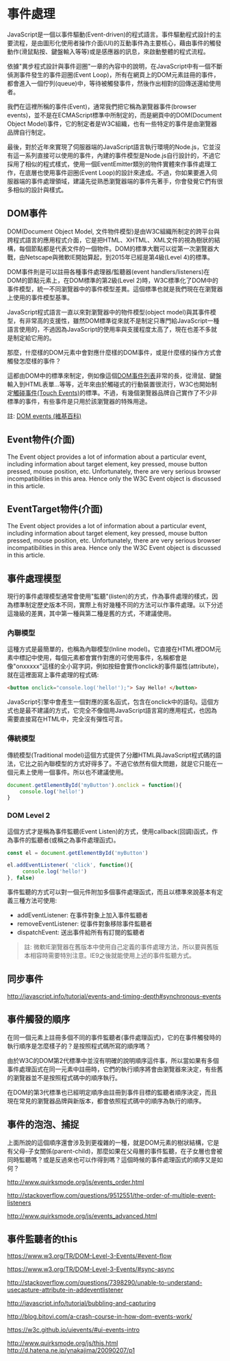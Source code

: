 # 事件處理

JavaScript是一個以事件驅動(Event-driven)的程式語言。事件驅動程式設計的主要流程，是由圖形化使用者操作介面(UI)的互動事件為主要核心，藉由事件的觸發動作(滑鼠點按、鍵盤輸入等等)或是感應器的訊息，來啟動整體的程式流程。

依據"異步程式設計與事件迴圈"一章的內容中的說明，在JavaScript中有一個不斷偵測事件發生的事件迴圈(Event Loop)，所有在網頁上的DOM元素註冊的事件，都會進入一個佇列(queue)中，等待被觸發事件，然後作出相對的回傳送還給使用者。

我們在這裡所稱的事件(Event)，通常我們把它稱為瀏覽器事件(browser events)，並不是在ECMAScript標準中所制定的，而是網頁中的DOM(Document Object Model)事件，它的制定者是W3C組織，也有一些特定的事件是由瀏覽器品牌自行制定。

最後，對於近年來實現了伺服器端的JavaScript語言執行環境的Node.js，它並沒有這一系列直接可以使用的事件，內建的事件模型是Node.js自行設計的，不過它採用了相似的程式樣式，使用一個EventEmitter類別的物件實體來作事件處理工作，在底層也使用事件迴圈(Event Loop)的設計來達成。不過，你如果要進入伺服器端的事件處理領域，建議先從熟悉瀏覽器端的事件先著手，你會發覺它們有很多相似的設計與樣式。

## DOM事件

DOM(Document Object Model, 文件物件模型)是由W3C組織所制定的跨平台與跨程式語言的應用程式介面，它是把HTML、XHTML、XML文件的視為樹狀的結構，每個節點都是代表文件的一個物件。DOM的標準大戰可以從第一次瀏覽器大戰，由Netscape與微軟IE開始算起，到2015年已經是第4級(Level 4)的標準。

DOM事件則是可以註冊各種事件處理器/監聽器(event handlers/listeners)在DOM的節點元素上，在DOM標準的第2級(Level 2)時，W3C標準化了DOM中的事件模型，統一不同瀏覽器中的事件模型差異。這個標準也就是我們現在在瀏覽器上使用的事件模型基準。

JavaScript程式語言一直以來對瀏覽器中的物件模型(object model)與其事件模型，有非常高的支援性，雖然DOM標準從來就不是制定只專門給JavaScript一種語言使用的，不過因為JavaScript的使用率與支援程度太高了，現在也差不多就是制定給它用的。

那麼，什麼樣的DOM元素中會對應什麼樣的DOM事件，或是什麼樣的操作方式會觸發怎麼樣的事件？

這都由DOM中的標準來制定，例如像這個[DOM事件列表](http://www.w3schools.com/jsref/dom_obj_event.asp)非常的長，從滑鼠、鍵盤輸入到HTML表單…等等，近年來由於觸碰式的行動裝置很流行，W3C也開始制定[觸碰事件(Touch Events)](https://dvcs.w3.org/hg/webevents/raw-file/tip/touchevents.html)的標準。不過，有幾個瀏覽器品牌自己實作了不少非標準的事件，有些事件是只用於該瀏覽器的特殊用途。

註: [DOM events (維基百科)](https://en.wikipedia.org/wiki/DOM_events)

## Event物件(介面)

The Event object provides a lot of information about a particular event, including information about target element, key pressed, mouse button pressed, mouse position, etc. Unfortunately, there are very serious browser incompatibilities in this area. Hence only the W3C Event object is discussed in this article.

## EventTarget物件(介面)

The Event object provides a lot of information about a particular event, including information about target element, key pressed, mouse button pressed, mouse position, etc. Unfortunately, there are very serious browser incompatibilities in this area. Hence only the W3C Event object is discussed in this article.

## 事件處理模型

現行的事件處理模型通常會使用"監聽"(listen)的方式，作為事件處理的樣式，因為標準制定歷史版本不同，實際上有好幾種不同的方法可以作事件處理。以下分述這幾級的差異，其中第一種與第二種是舊的方式，不建議使用。

### 內聯模型

這種方式是最簡單的，也稱為內聯模型(Inline model)。它直接在HTML裡DOM元素中標記中使用，每個元素都會實作對應的可使用事件，名稱都會是像"onxxxxx"這樣的全小寫字詞，例如按鈕會實作onclick的事件屬性(attribute)，就在這裡面寫上事件處理的程式碼:

```html
<button onclick="console.log('hello!');"> Say Hello! </button>
```

JavaScript引擎中會產生一個對應的匿名函式，包含在onclick中的語句。這個方式也是最不建議的方式，它完全不像個用JavaScript語言寫的應用程式，也因為需要直接寫在HTML中，完全沒有彈性可言。

### 傳統模型

傳統模型(Traditional model)這個方式提供了分離HTML與JavaScript程式碼的語法，它比之前內聯模型的方式好得多了。不過它依然有個大問題，就是它只能在一個元素上使用一個事件。所以也不建議使用。

```js
document.getElementById('myButton').onclick = function(){
    console.log('hello!')
}
```

### DOM Level 2

這個方式才是稱為事件監聽(Event Listen)的方式，使用callback(回調)函式，作為事件的監聽者(或稱之為事件處理函式)。

```js
const el = document.getElementById('myButton')

el.addEventListener( 'click', function(){
     console.log('hello!')
}, false)
```

事件監聽的方式可以對一個元件附加多個事件處理函式，而且以標準來說基本有定義三種方法可使用:

- addEventListener: 在事件對象上加入事件監聽者
- removeEventListener: 從事件對象移除事件監聽者
- dispatchEvent: 送出事件給所有有訂閱的監聽者

> 註: 微軟IE瀏覽器在舊版本中使用自己定義的事件處理方法，所以要與舊版本相容時需要特別注意。IE9之後就能使用上述的事件監聽方式。

## 同步事件

http://javascript.info/tutorial/events-and-timing-depth#synchronous-events

## 事件觸發的順序

在同一個元素上註冊多個不同的事件監聽者(事件處理函式)，它的在事件觸發時的執行順序是怎麼樣子的？是按照程式碼所寫的順序嗎？

由於W3C的DOM第2代標準中並沒有明確的說明順序這件事，所以當如果有多個事件處理函式在同一元素中註冊時，它們的執行順序將會由瀏覽器來決定，有些舊的瀏覽器並不是按照程式碼中的順序執行。

在DOM的第3代標準也已經明定順序由註冊到事件目標的監聽者順序決定，而且現在常見的瀏覽器品牌與新版本，都會依照程式碼中的順序為執行的順序。

## 事件的泡泡、捕捉

上面所說的這個順序還會涉及到更複雜的一種，就是DOM元素的樹狀結構，它是有父母-子女關係(parent-child)，那麼如果在父母層的事件監聽，在子女層也會被同時監聽嗎？或是反過來也可以作得到嗎？這個時候的事件處理函式的順序又是如何？

http://www.quirksmode.org/js/events_order.html

http://stackoverflow.com/questions/9512551/the-order-of-multiple-event-listeners

http://www.quirksmode.org/js/events_advanced.html

## 事件監聽者的this


https://www.w3.org/TR/DOM-Level-3-Events/#event-flow

https://www.w3.org/TR/DOM-Level-3-Events/#sync-async

http://stackoverflow.com/questions/7398290/unable-to-understand-usecapture-attribute-in-addeventlistener

http://javascript.info/tutorial/bubbling-and-capturing

http://blog.bitovi.com/a-crash-course-in-how-dom-events-work/

https://w3c.github.io/uievents/#ui-events-intro

http://www.quirksmode.org/js/this.html
http://d.hatena.ne.jp/ynakajima/20090207/p1